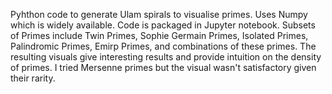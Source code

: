 Pyhthon code to generate Ulam spirals to visualise primes.
Uses Numpy which is widely available.  Code is packaged in Jupyter notebook.
Subsets of Primes include Twin Primes, Sophie Germain Primes, Isolated Primes, Palindromic Primes, Emirp Primes, and combinations of these primes.
The resulting visuals give interesting results and provide intuition on the density of primes.
I tried Mersenne primes but the visual wasn't satisfactory given their rarity.
